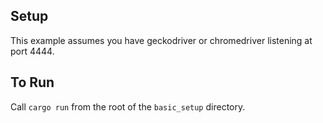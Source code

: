 ## Setup

This example assumes you have geckodriver or chromedriver listening at port 4444.

## To Run

Call `cargo run` from the root of the `basic_setup` directory.

